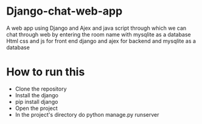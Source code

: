 # Django-chat-web-app
A web app using Django and Ajex  and java script through which we can chat through web by entering the room name  with mysqlite as a database 
Html css and js for front end 
django and ajex for backend and mysqlite as a database


# How to run this
- Clone the repository
- Install the django
- pip install django
- Open the project
- In the project's directory do
  python manage.py runserver
